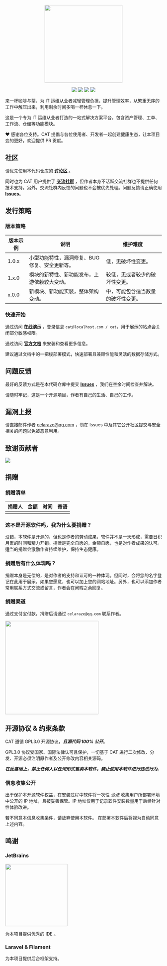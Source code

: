 <p align="center">
    <img src="https://p.ipic.vip/p1umck.png" width="250">
</p>

<p align="center">
    <img src="https://github.com/celaraze/cat/actions/workflows/ci-laravel-test.yml/badge.svg?branch=main" />
<img src="https://github.com/celaraze/cat/actions/workflows/ci-docker-hub.yml/badge.svg?branch=main" />
    <img src="https://img.shields.io/badge/PHP-8.1+-blue?logo=php" />
    <img src="https://img.shields.io/badge/License-GPL3.0-blueviolet?logo=apache" />
</p>

来一杯咖啡与茶，为 IT 运维从业者减轻管理负担，提升管理效率，从繁重无序的工作中解压出来，利用剩余时间多喝一杯休息一下。

这是一个专为 IT 运维从业者打造的一站式解决方案平台，包含资产管理、工单、工作流、仓储等功能模块。

❤ 感谢各位支持。CAT 提倡与各位使用者、开发者一起创建健康生态，让本项目变的更好，欢迎提供 PR 贡献。

## 社区

请优先使用本代码仓库的 [**讨论区**](https://github.com/celaraze/cat/discussions) 。

同时也为 CAT 用户提供了 [**交流社群**](http://qm.qq.com/cgi-bin/qm/qr?_wv=1027&k=oSXcaCdY4u5iIEQj43J2GsDk_PygRR2G&authKey=atvXMk1ZoXRwuuNzMLY7852APIHfnBp3cA4fu7oFui7MWRSCrg2EafCAI%2B9akAPa&noverify=0&group_code=1016567640)
，但作者本身不活跃交流社群也不提供任何技术支持。另外，交流社群内反馈的问题也不会被优先处理。问题反馈请正确使用
[**Issues**](https://github.com/celaraze/cat/issues)。

## 发行策略

### 版本策略

| 版本示例  | 说明                        | 维护难度              |
|-------|---------------------------|-------------------|
| 1.0.x | 小型功能特性，漏洞修复、BUG 修复、安全更新等。 | 低，无破坏性变更。         |
| 1.x.0 | 模块的新特性、新功能发布，上游依赖较大变动。    | 较低，无或者较少的破坏性变更。   |
| x.0.0 | 新模块、新功能实装，整体架构变动。         | 中，可能包含适当数量的破坏性变更。 |

### 快速开始

通过访问 [**在线演示**](http://cat.celaraze.com:50080/) ，登录信息 `cat@localhost.com / cat`，用于展示的站点会关闭部分敏感权限。

通过访问 [**官方文档**](https://github.com/celaraze/cat/wiki) 来安装和查看更多信息。

建议通过文档中的一把梭部署模式，快速部署且兼顾性能和灵活的数据存储方式。

## 问题反馈

最好的反馈方式是在本代码仓库中提交 [**Issues**](https://github.com/celaraze/cat/issues) ，我们在空余时间检查并解决。

请随时牢记，这是一个开源项目，作者有自己的生活、自己的工作。

## 漏洞上报

请直接邮件作者 [celaraze@qq.com](mailto:celaraze@qq.com) ，勿在 Issues 中及其它公开社区提交与安全相关的问题以免被恶意利用。

## 致谢贡献者

[![](https://avatars.githubusercontent.com/u/46237037?s=64&v=4)](https://github.com/yokaimeow)

## 捐赠

### 捐赠清单

| 捐赠人 | 金额 | 时间 | 寄语 |
|-----|----|----|----|
|     |    |    |    |

### 这不是开源软件吗，我为什么要捐赠？

没错，本软件是开源的，但也是作者的劳动成果，软件并不是一天形成，需要日积月累的时间和精力开销。捐赠是完全自愿的，金额自愿，也是对作者成果的认可。适当的捐赠会激励作者持续维护，保持生态健康。

### 捐赠后有什么体现吗？

捐赠本身是无偿的，是对作者的支持和认可的一种体现。但同时，会将您的名字登记在此用于展示，如果您愿意，也可以加上您的网站地址。另外，也可以添加作者常用联系方式交流或留言，作者会在闲暇之余回复。

### 捐赠渠道

通过支付宝付款，捐赠后请通过 `celaraze@qq.com` 联系作者。

<img height="300" src="https://p.ipic.vip/jcx3h0.png"/>

## 开源协议 & 约束条款

CAT 遵循 GPL3.0 开源协议，***且源代码 100% 公开***。

GPL3.0 协议受国家、国际法律认可且保护，一切基于 CAT 进行二次修改、分发、开源必须注明原作者及公开修改内容相关源码。

***在此基础上，禁止任何人以任何形式售卖本软件，禁止使用本软件进行违法行为***。

### 信息收集公开

出于保护本开源软件权益，在安装过程中软件将一次性 *合法* 收集用户所部署环境中公开的 IP
地址，且被妥善保管。IP 地址仅用于记录软件安装数量用于后续针对性体验改进。

若不同意本信息收集条件，请放弃使用本软件。 在部署本软件后将视为自动同意上述内容。

## 鸣谢

### JetBrains

<a href="https://www.jetbrains.com/?from=cat" target="_blank">
    <img src="https://p.ipic.vip/woxqnn.png" width="200" />
</a>

为本项目提供优秀的 IDE 。

### Laravel & Filament

为本项目提供后台框架支持。
